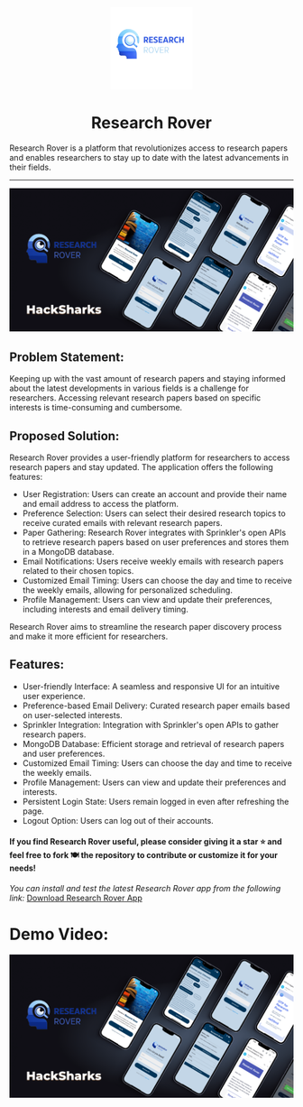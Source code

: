 <p align="center">
    <a href="https://github.com/Abhi6722/Research-Rover">
        <img alt="Research Rover" src="https://github.com/Abhi6722/Research-Rover/blob/main/assets/images/SquareLogo.png" width="146">
    </a>
</p>

<h1 align="center">
    Research Rover
</h1>

Research Rover is a platform that revolutionizes access to research papers and enables researchers to stay up to date with the latest advancements in their fields.

***

![Research Rover Banner](https://github.com/Abhi6722/Research-Rover/blob/main/assets/images/Research-Rover-Banner.png)

## Problem Statement:
Keeping up with the vast amount of research papers and staying informed about the latest developments in various fields is a challenge for researchers. Accessing relevant research papers based on specific interests is time-consuming and cumbersome.

## Proposed Solution:
Research Rover provides a user-friendly platform for researchers to access research papers and stay updated. The application offers the following features:

- User Registration: Users can create an account and provide their name and email address to access the platform.
- Preference Selection: Users can select their desired research topics to receive curated emails with relevant research papers.
- Paper Gathering: Research Rover integrates with Sprinkler's open APIs to retrieve research papers based on user preferences and stores them in a MongoDB database.
- Email Notifications: Users receive weekly emails with research papers related to their chosen topics.
- Customized Email Timing: Users can choose the day and time to receive the weekly emails, allowing for personalized scheduling.
- Profile Management: Users can view and update their preferences, including interests and email delivery timing.

Research Rover aims to streamline the research paper discovery process and make it more efficient for researchers.

## Features:
- User-friendly Interface: A seamless and responsive UI for an intuitive user experience.
- Preference-based Email Delivery: Curated research paper emails based on user-selected interests.
- Sprinkler Integration: Integration with Sprinkler's open APIs to gather research papers.
- MongoDB Database: Efficient storage and retrieval of research papers and user preferences.
- Customized Email Timing: Users can choose the day and time to receive the weekly emails.
- Profile Management: Users can view and update their preferences and interests.
- Persistent Login State: Users remain logged in even after refreshing the page.
- Logout Option: Users can log out of their accounts.

#### If you find Research Rover useful, please consider giving it a star ⭐ and feel free to fork 🍽️ the repository to contribute or customize it for your needs!

*You can install and test the latest Research Rover app from the following link:*
[Download Research Rover App](https://github.com/Abhi6722/Research-Rover/releases/download/v1/research-rover.apk)

# Demo Video:
[![Research Rover Demo Video](https://github.com/Abhi6722/Research-Rover/blob/main/assets/images/Research-Rover-Banner.png)](https://youtu.be/4GJ84qS809Q)


